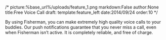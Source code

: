 /*
picture:%base_url%/uploads/feature_1.png
markdown:False
author:None
title:Free Voice Call
draft:
template:feature_left
date:2014/09/24
order:10
*/
<p>By using Fisherman, you can make extremely high quality voice calls to your buddies. Our push notifications guarantee that you never miss a call, even when Fisherman isn’t active. It is completely reliable, and free of charge.</p>